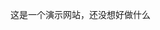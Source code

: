 这是一个演示网站，还没想好做什么
<html lang="en">
<head>
    <meta charset="UTF-8">
    <meta name="viewport" content="width=device-width, initial-scale=1.0">
</head>
<body>
    <img src="C:\Users\SZW04\Pictures\Camera Roll\微信图片_20240612125142.jpg" alt="" style="width: 10; height: 10;">
</body>
</html>
